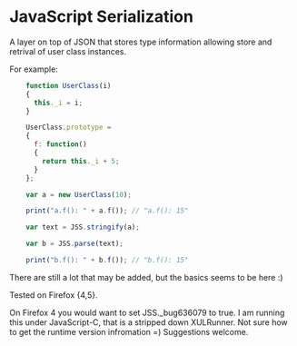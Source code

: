# JavaScript Serialization

A layer on top of JSON that stores type information allowing store and retrival
of user class instances.

For example:

```javascript
    function UserClass(i)
    {
      this._i = i;
    }

    UserClass.prototype =
    {
      f: function()
      {
        return this._i + 5;
      }
    };

    var a = new UserClass(10);

    print("a.f(): " + a.f()); // "a.f(): 15"

    var text = JSS.stringify(a);

    var b = JSS.parse(text);

    print("b.f(): " + b.f()); // "b.f(): 15"
```


There are still a lot that may be added, but the basics seems to be here :)

Tested on Firefox {4,5}.

On Firefox 4 you would want to set JSS._bug636079 to true.
I am running this under JavaScript-C, that is a stripped down XULRunner.  Not
sure how to get the runtime version infromation =)  Suggestions welcome.

